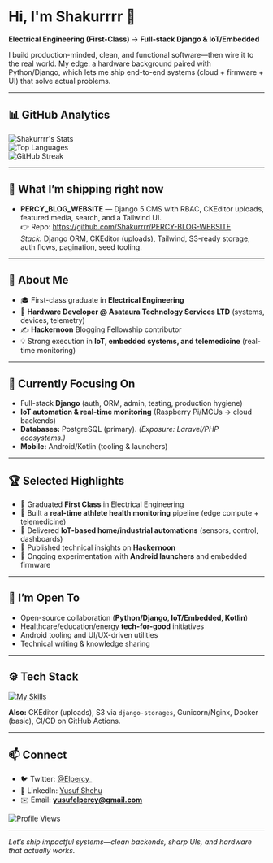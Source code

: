 # Hi, I'm Shakurrrr 👋  
**Electrical Engineering (First-Class)** → **Full-stack Django & IoT/Embedded**

I build production-minded, clean, and functional software—then wire it to the real world. My edge: a hardware background paired with Python/Django, which lets me ship end-to-end systems (cloud + firmware + UI) that solve actual problems.

---

## 📊 GitHub Analytics
![Shakurrrr's Stats](https://github-readme-stats.vercel.app/api?username=Shakurrrr&theme=vue-dark&show_icons=true&hide_border=true&count_private=true)  
![Top Languages](https://github-readme-stats.vercel.app/api/top-langs/?username=Shakurrrr&layout=compact&theme=vue-dark&hide_border=true)  
![GitHub Streak](https://github-readme-streak-stats.herokuapp.com/?user=Shakurrrr&theme=vue-dark&hide_border=true)


---

## 🔭 What I’m shipping right now
- **PERCY_BLOG_WEBSITE** — Django 5 CMS with RBAC, CKEditor uploads, featured media, search, and a Tailwind UI.  
  👉 Repo: https://github.com/Shakurrrr/PERCY-BLOG-WEBSITE  
  *Stack:* Django ORM, CKEditor (uploads), Tailwind, S3-ready storage, auth flows, pagination, seed tooling.

---

## 👤 About Me
- 🎓 First-class graduate in **Electrical Engineering**  
- 🧰 **Hardware Developer @ Asataura Technology Services LTD** (systems, devices, telemetry)  
- ✍️ **Hackernoon** Blogging Fellowship contributor  
- 💡 Strong execution in **IoT, embedded systems, and telemedicine** (real-time monitoring)

---

## 🌱 Currently Focusing On
- Full-stack **Django** (auth, ORM, admin, testing, production hygiene)  
- **IoT automation & real-time monitoring** (Raspberry Pi/MCUs → cloud backends)  
- **Databases:** PostgreSQL (primary). *(Exposure: Laravel/PHP ecosystems.)*  
- **Mobile:** Android/Kotlin (tooling & launchers)

---

## 🏆 Selected Highlights
- 🥇 Graduated **First Class** in Electrical Engineering  
- 🏅 Built a **real-time athlete health monitoring** pipeline (edge compute + telemedicine)  
- 🔌 Delivered **IoT-based home/industrial automations** (sensors, control, dashboards)  
- 📖 Published technical insights on **Hackernoon**  
- 🧪 Ongoing experimentation with **Android launchers** and embedded firmware

---

## 🤝 I’m Open To
- Open-source collaboration (**Python/Django, IoT/Embedded, Kotlin**)  
- Healthcare/education/energy **tech-for-good** initiatives  
- Android tooling and UI/UX-driven utilities  
- Technical writing & knowledge sharing

---

## ⚙️ Tech Stack
[![My Skills](https://skillicons.dev/icons?i=python,django,js,html,css,tailwind,postgres,git,androidstudio,kotlin,raspberrypi,arduino&perline=12)](https://skillicons.dev)

**Also:** CKEditor (uploads), S3 via `django-storages`, Gunicorn/Nginx, Docker (basic), CI/CD on GitHub Actions.


---

## 📫 Connect
- 🐦 Twitter: [@Elpercy_](https://twitter.com/Elpercy_)  
- 💼 LinkedIn: [Yusuf Shehu](https://www.linkedin.com/in/yusuf-shehu/)  
- ✉️ Email: **yusufelpercy@gmail.com**

![Profile Views](https://komarev.com/ghpvc/?username=Shakurrrr&style=flat-square&color=blue)

---

*Let’s ship impactful systems—clean backends, sharp UIs, and hardware that actually works.*
